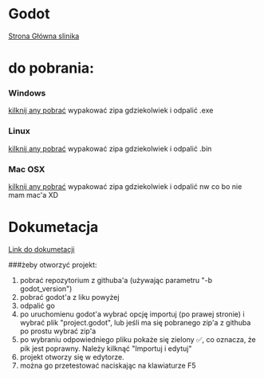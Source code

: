 # Godot 
[Strona Główna slinika](https://godotengine.org/)

# do pobrania:

### Windows
[kilknij any pobrać](https://downloads.tuxfamily.org/godotengine/3.2.3/Godot_v3.2.3-stable_win64.exe.zip)
wypakować zipa gdziekolwiek i odpalić .exe 

### Linux
[kilknij any pobrać](https://downloads.tuxfamily.org/godotengine/3.2.3/Godot_v3.2.3-stable_x11.64.zip)
wypakować zipa gdziekolwiek i odpalić .bin

### Mac OSX
[kilknij any pobrać](https://downloads.tuxfamily.org/godotengine/3.2.3/Godot_v3.2.3-stable_osx.64.zip)
wypakować zipa gdziekolwiek i odpalić nw co bo nie mam mac'a XD


# Dokumetacja
[Link do dokumetacji](https://docs.godotengine.org/en/stable/)


###żeby otworzyć projekt:
1. pobrać repozytorium z githuba'a (używając parametru "-b godot_version")
1. pobrać godot'a z liku powyżej
1. odpalić go
1. po uruchomienu godot'a wybrać opcję importuj (po prawej stronie) i wybrać plik "project.godot", lub jeśli ma się pobranego zip'a z githuba po prostu wybrać zip'a 
1. po wybraniu odpowiedniego pliku pokaże się zielony ✅, co oznacza, że pik jest poprawny. Należy kilknąć "Importuj i edytuj"
1. projekt otworzy się w edytorze.
1. można go przetestować naciskając na klawiaturze F5
